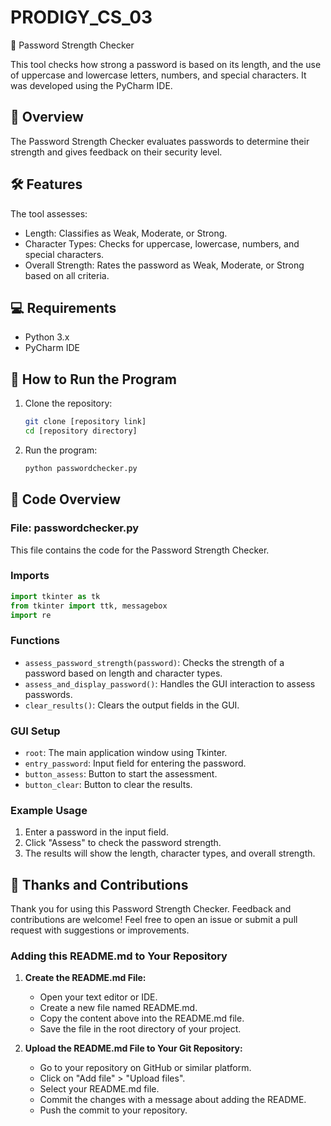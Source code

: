# PRODIGY_CS_03
🔐 Password Strength Checker

This tool checks how strong a password is based on its length, and the use of uppercase and lowercase letters, numbers, and special characters. It was developed using the PyCharm IDE.

## 📖 Overview
The Password Strength Checker evaluates passwords to determine their strength and gives feedback on their security level.

## 🛠️ Features
The tool assesses:
- Length: Classifies as Weak, Moderate, or Strong.
- Character Types: Checks for uppercase, lowercase, numbers, and special characters.
- Overall Strength: Rates the password as Weak, Moderate, or Strong based on all criteria.

## 💻 Requirements
- Python 3.x
- PyCharm IDE

## 🚀 How to Run the Program
1. Clone the repository:
    ```sh
    git clone [repository link]
    cd [repository directory]
    ```

2. Run the program:
    ```sh
    python passwordchecker.py
    ```

## 📂 Code Overview
### File: passwordchecker.py
This file contains the code for the Password Strength Checker.

### Imports
```python
import tkinter as tk
from tkinter import ttk, messagebox
import re
```

### Functions
- `assess_password_strength(password)`: Checks the strength of a password based on length and character types.
- `assess_and_display_password()`: Handles the GUI interaction to assess passwords.
- `clear_results()`: Clears the output fields in the GUI.

### GUI Setup
- `root`: The main application window using Tkinter.
- `entry_password`: Input field for entering the password.
- `button_assess`: Button to start the assessment.
- `button_clear`: Button to clear the results.

### Example Usage
1. Enter a password in the input field.
2. Click "Assess" to check the password strength.
3. The results will show the length, character types, and overall strength.

## 🙏 Thanks and Contributions
Thank you for using this Password Strength Checker. Feedback and contributions are welcome! Feel free to open an issue or submit a pull request with suggestions or improvements.

### Adding this README.md to Your Repository
1. **Create the README.md File:**
   - Open your text editor or IDE.
   - Create a new file named README.md.
   - Copy the content above into the README.md file.
   - Save the file in the root directory of your project.

2. **Upload the README.md File to Your Git Repository:**
   - Go to your repository on GitHub or similar platform.
   - Click on "Add file" > "Upload files".
   - Select your README.md file.
   - Commit the changes with a message about adding the README.
   - Push the commit to your repository.
